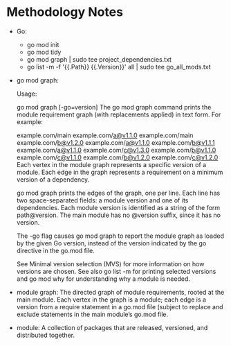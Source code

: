# Methodology Notes

- Go:
    - go mod init
    - go mod tidy 
    - go mod graph | sudo tee project_dependencies.txt
    - go list -m -f '{{.Path}} {{.Version}}' all | sudo tee go_all_mods.txt
- go mod graph:

    Usage:

    go mod graph [-go=version]
    The go mod graph command prints the module requirement graph (with replacements applied) in text form. For example:

    example.com/main example.com/a@v1.1.0
    example.com/main example.com/b@v1.2.0
    example.com/a@v1.1.0 example.com/b@v1.1.1
    example.com/a@v1.1.0 example.com/c@v1.3.0
    example.com/b@v1.1.0 example.com/c@v1.1.0
    example.com/b@v1.2.0 example.com/c@v1.2.0
    Each vertex in the module graph represents a specific version of a module. Each edge in the graph represents a requirement on a minimum version of a dependency.

    go mod graph prints the edges of the graph, one per line. Each line has two space-separated fields: a module version and one of its dependencies. Each module version is identified as a string of the form path@version. The main module has no @version suffix, since it has no version.

    The -go flag causes go mod graph to report the module graph as loaded by the given Go version, instead of the version indicated by the go directive in the go.mod file.

    See Minimal version selection (MVS) for more information on how versions are chosen. See also go list -m for printing selected versions and go mod why for understanding why a module is needed.
- module graph: The directed graph of module requirements, rooted at the main module. Each vertex in the graph is a module; each edge is a version from a require statement in a go.mod file (subject to replace and exclude statements in the main module’s go.mod file.
- module: A collection of packages that are released, versioned, and distributed together.
